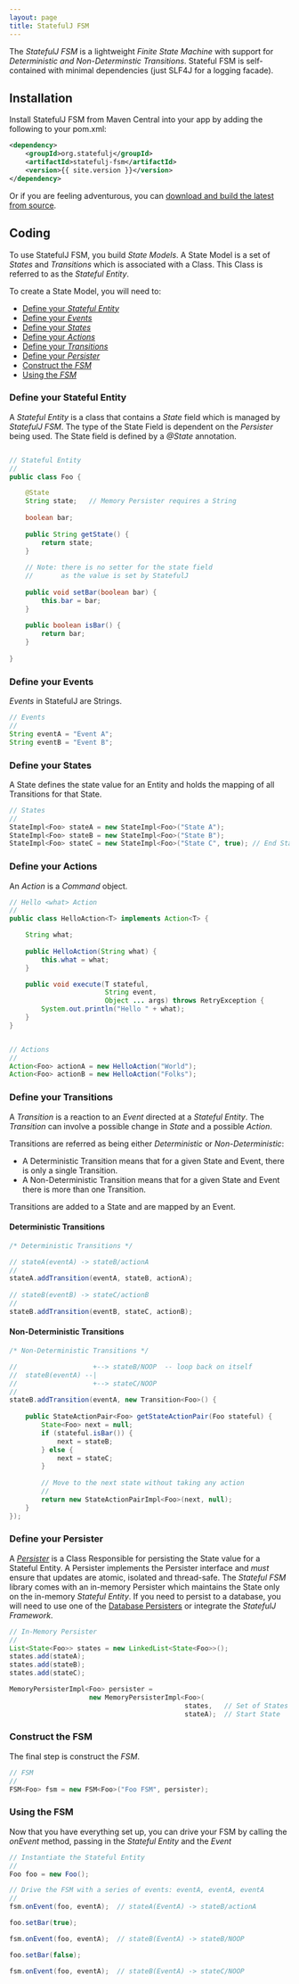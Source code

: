 ```yaml
---
layout: page 
title: StatefulJ FSM
---
```


The *StatefulJ FSM* is a lightweight *Finite State Machine* with support for *Deterministic and Non-Determinstic Transitions*.  Stateful FSM is self-contained with minimal dependencies (just SLF4J for a logging facade).

## Installation

Install StatefulJ FSM from Maven Central into your app by adding the following to your pom.xml:

```xml
<dependency>
	<groupId>org.statefulj</groupId>
	<artifactId>statefulj-fsm</artifactId>
	<version>{{ site.version }}</version>
</dependency>
```

Or if you are feeling adventurous, you can [download and build the latest from source](https://github.com/statefulj/statefulj). 

## Coding

To use StatefulJ FSM, you build *State Models*.  A State Model is a set of *States* and *Transitions* which is associated with a Class.  This Class is referred to as the *Stateful Entity*.  

To create a State Model, you will need to:

* [Define your *Stateful Entity*](#define-your-stateful-entity)
* [Define your *Events*](#define-your-events)
* [Define your *States*](#define-your-states)
* [Define your *Actions*](#define-your-actions)
* [Define your *Transitions*](#define-your-transitions)
* [Define your *Persister*](#define-your-persister)
* [Construct the *FSM*](#construct-the-fsm)
* [Using the *FSM*](#using-the-fsm)

### <a name="define-your-stateful-entity"></a> Define your Stateful Entity

A *Stateful Entity* is a class that contains a *State* field which is managed by *StatefulJ FSM*.  The type of the State Field is dependent on the *Persister* being used. The State field is defined by a *@State* annotation.

```java

// Stateful Entity
//
public class Foo {

	@State
	String state;   // Memory Persister requires a String
	
	boolean bar;
	
	public String getState() {
		return state;
	}
	
	// Note: there is no setter for the state field 
	//       as the value is set by StatefulJ
	
	public void setBar(boolean bar) {
		this.bar = bar;
	}
	
	public boolean isBar() {
		return bar;
	}
	
}
```

### <a name="define-your-events"></a> Define your Events

*Events* in StatefulJ are Strings.

```java
// Events
//
String eventA = "Event A";
String eventB = "Event B";
```

### <a name="define-your-states"></a> Define your States

A State defines the state value for an Entity and holds the mapping of all Transitions for that State.

```java		
// States
//
StateImpl<Foo> stateA = new StateImpl<Foo>("State A");
StateImpl<Foo> stateB = new StateImpl<Foo>("State B");
StateImpl<Foo> stateC = new StateImpl<Foo>("State C", true); // End State
```
		
### <a name="define-your-actions"></a> Define your Actions

An *Action* is a *Command* object.

```java
// Hello <what> Action
//
public class HelloAction<T> implements Action<T> {

	String what;
	
	public HelloAction(String what) {
		this.what = what;
	}

	public void execute(T stateful, 
	                    String event, 
	                    Object ... args) throws RetryException {
		System.out.println("Hello " + what);
	}	
}
```		

```java

// Actions
//
Action<Foo> actionA = new HelloAction("World");
Action<Foo> actionB = new HelloAction("Folks");
```

### <a name="define-your-transitions"></a> Define your Transitions

A *Transition* is a reaction to an *Event* directed at a *Stateful Entity*.  The *Transition* can involve a possible change in *State* and a possible *Action*.  

Transitions are referred as being either *Deterministic* or *Non-Deterministic*:

* A Deterministic Transition means that for a given State and Event, there is only a single Transition. 
* A Non-Deterministic Transition means that for a given State and Event there is more than one Transition.

Transitions are added to a State and are mapped by an Event.

#### Deterministic Transitions

```java
/* Deterministic Transitions */

// stateA(eventA) -> stateB/actionA
//
stateA.addTransition(eventA, stateB, actionA); 
	
// stateB(eventB) -> stateC/actionB
//
stateB.addTransition(eventB, stateC, actionB);
```

#### Non-Deterministic Transitions

```java
/* Non-Deterministic Transitions */

//                   +--> stateB/NOOP  -- loop back on itself
//  stateB(eventA) --|
//                   +--> stateC/NOOP
//
stateB.addTransition(eventA, new Transition<Foo>() {
	
	public StateActionPair<Foo> getStateActionPair(Foo stateful) {
		State<Foo> next = null;
		if (stateful.isBar()) {
			next = stateB;
		} else {
			next = stateC;
		}
		
		// Move to the next state without taking any action
		//
		return new StateActionPairImpl<Foo>(next, null);
	}
});
```

### <a name="define-your-persister"></a>Define your Persister

A [*Persister*](/persistence/) is a Class Responsible for persisting the State value for a Stateful Entity.  A Persister implements the 
Persister interface and *must* ensure that updates are atomic, isolated and thread-safe.  The *Stateful FSM* library comes with an
in-memory Persister which maintains the State only on the in-memory *Stateful Entity*.  If you need to persist to a database, you will
need to use one of the [Database Persisters](/persistence/) or integrate the *StatefulJ Framework*.

```java
// In-Memory Persister
//
List<State<Foo>> states = new LinkedList<State<Foo>>();
states.add(stateA);
states.add(stateB);
states.add(stateC);

MemoryPersisterImpl<Foo> persister = 
					new MemoryPersisterImpl<Foo>(
											states,   // Set of States 
											stateA);  // Start State
```

### <a name="construct-the-fsm"></a>Construct the FSM

The final step is construct the *FSM*.

```java
// FSM
//
FSM<Foo> fsm = new FSM<Foo>("Foo FSM", persister);

```
### <a name="using-the-fsm"></a>Using the FSM

Now that you have everything set up, you can drive your FSM by calling the *onEvent* method, passing in the *Stateful Entity* and the *Event*


```java
// Instantiate the Stateful Entity
//
Foo foo = new Foo();

// Drive the FSM with a series of events: eventA, eventA, eventA
//
fsm.onEvent(foo, eventA);  // stateA(EventA) -> stateB/actionA

foo.setBar(true);

fsm.onEvent(foo, eventA);  // stateB(EventA) -> stateB/NOOP

foo.setBar(false);

fsm.onEvent(foo, eventA);  // stateB(EventA) -> stateC/NOOP
```
